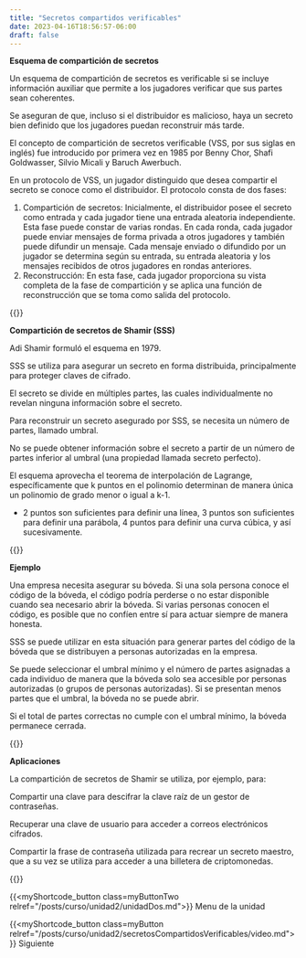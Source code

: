 ```yaml
---
title: "Secretos compartidos verificables"
date: 2023-04-16T18:56:57-06:00
draft: false
---
```


**Esquema de compartición de secretos**

Un esquema de compartición de secretos es verificable si se incluye información auxiliar que permite a los jugadores verificar que sus partes sean coherentes.

Se aseguran de que, incluso si el distribuidor es malicioso, haya un secreto bien definido que los jugadores puedan reconstruir más tarde.

El concepto de compartición de secretos verificable (VSS, por sus siglas en inglés) fue introducido por primera vez en 1985 por Benny Chor, Shafi Goldwasser, Silvio Micali y Baruch Awerbuch.

En un protocolo de VSS, un jugador distinguido que desea compartir el secreto se conoce como el distribuidor. El protocolo consta de dos fases:
1. Compartición de secretos: Inicialmente, el distribuidor posee el secreto como entrada y cada jugador tiene una entrada aleatoria independiente. Esta fase puede constar de varias rondas. En cada ronda, cada jugador puede enviar mensajes de forma privada a otros jugadores y también puede difundir un mensaje. Cada mensaje enviado o difundido por un jugador se determina según su entrada, su entrada aleatoria y los mensajes recibidos de otros jugadores en rondas anteriores.
2. Reconstrucción: En esta fase, cada jugador proporciona su vista completa de la fase de compartición y se aplica una función de reconstrucción que se toma como salida del protocolo.

{{<salto>}}

**Compartición de secretos de Shamir (SSS)**

Adi Shamir formuló el esquema en 1979.

SSS se utiliza para asegurar un secreto en forma distribuida, principalmente para proteger claves de cifrado.

El secreto se divide en múltiples partes, las cuales individualmente no revelan ninguna información sobre el secreto.

Para reconstruir un secreto asegurado por SSS, se necesita un número de partes, llamado umbral.

No se puede obtener información sobre el secreto a partir de un número de partes inferior al umbral (una propiedad llamada secreto perfecto).

El esquema aprovecha el teorema de interpolación de Lagrange, específicamente que k puntos en el polinomio determinan de manera única un polinomio de grado menor o igual a k-1.
    
- 2 puntos son suficientes para definir una línea, 3 puntos son suficientes para definir una parábola, 4 puntos para definir una curva cúbica, y así sucesivamente.

{{<salto>}}

**Ejemplo**

Una empresa necesita asegurar su bóveda. Si una sola persona conoce el código de la bóveda, el código podría perderse o no estar disponible cuando sea necesario abrir la bóveda. Si varias personas conocen el código, es posible que no confíen entre sí para actuar siempre de manera honesta.

SSS se puede utilizar en esta situación para generar partes del código de la bóveda que se distribuyen a personas autorizadas en la empresa.

Se puede seleccionar el umbral mínimo y el número de partes asignadas a cada individuo de manera que la bóveda solo sea accesible por personas autorizadas (o grupos de personas autorizadas). Si se presentan menos partes que el umbral, la bóveda no se puede abrir.

Si el total de partes correctas no cumple con el umbral mínimo, la bóveda permanece cerrada.

{{<salto>}}

**Aplicaciones**

La compartición de secretos de Shamir se utiliza, por ejemplo, para:

Compartir una clave para descifrar la clave raíz de un gestor de contraseñas.

Recuperar una clave de usuario para acceder a correos electrónicos cifrados.

Compartir la frase de contraseña utilizada para recrear un secreto maestro, que a su vez se utiliza para acceder a una billetera de criptomonedas.

{{<salto>}}

{{<myShortcode_button class=myButtonTwo relref="/posts/curso/unidad2/unidadDos.md">}} Menu de la unidad

{{<myShortcode_button class=myButton relref="/posts/curso/unidad2/secretosCompartidosVerificables/video.md">}} Siguiente